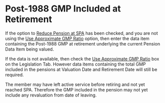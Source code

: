 # Post-1988 GMP Included at Retirement

If the option to [Reduce Pension at SPA](pensioners_basis+puprdn.md)
has been checked, and you are not using the [Use Approximate GMP
Ratio](pensioners_basis+gmpsplit.md) option, then enter the data item
containing the Post-1988 GMP at retirement underlying the current
Pension Data Item being valued.

If the data is not available, then check the [Use Approximate GMP
Ratio](pensioners_basis+gmpsplit.md) box on the Legislation Tab.
However data items containing the total GMP included in the pensions at
Valuation Date and Retirement Date will still be required.

The member may have left active service before retiring and not yet
reached SPA. Therefore the GMP included in the pension may not yet
include any revaluation from date of leaving.
